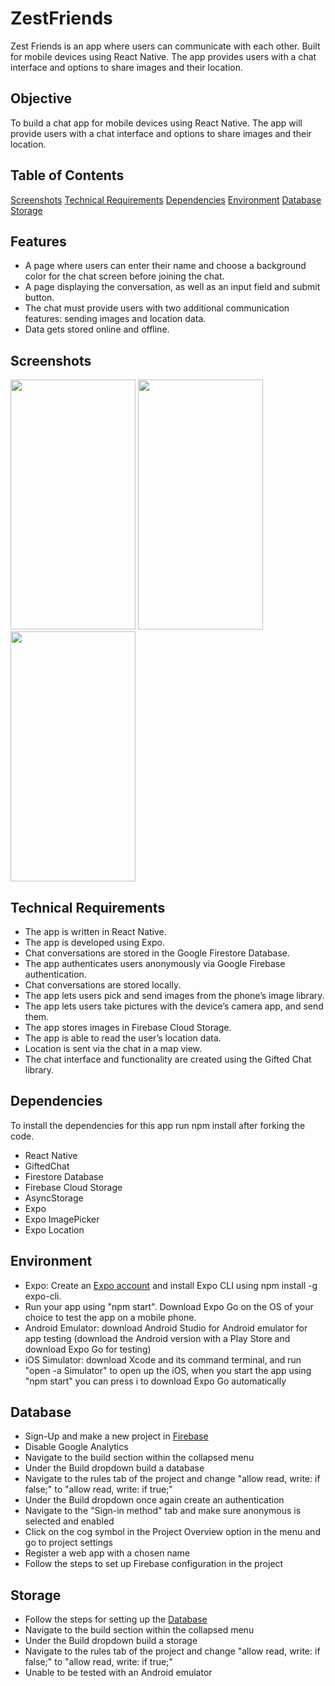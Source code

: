 # ZestFriends

Zest Friends is an app where users can communicate with each other. Built for mobile devices using React Native. The app provides users with a chat interface and options to share images and their location.

## Objective
To build a chat app for mobile devices using React Native. The app will provide users with a chat interface and options to share images and their location.

## Table of Contents
[Screenshots](#Screenshhots)
[Technical Requirements](#Technical%20Requirements)
[Dependencies](#Dependencie)
[Environment](#Environment)
[Database](#Database)
[Storage](#Storage)

## Features
- A page where users can enter their name and choose a background color for the chat screen before joining the chat. 
- A page displaying the conversation, as well as an input field and submit button. 
- The chat must provide users with two additional communication features: sending images and location data. 
- Data gets stored online and offline.

## Screenshots

<img src ="https://github.com/hakobya4/hello-world/assets/108638724/723d678e-d78e-42de-8472-9d2841554516" width="200" height="400"/>
<img src ="https://github.com/hakobya4/hello-world/assets/108638724/aa7a16fd-ab26-4c8d-a6d2-3e61b42b2320" width="200" height="400"/>
<img src ="https://github.com/hakobya4/hello-world/assets/108638724/1b912482-57b6-4680-bdbe-9b71a3dc0c1f" width="200" height="400"/>

## Technical Requirements
- The app is written in React Native. 
- The app is developed using Expo. 
- Chat conversations are stored in the Google Firestore Database. 
- The app authenticates users anonymously via Google Firebase authentication. 
- Chat conversations are stored locally. 
- The app lets users pick and send images from the phone’s image library. 
- The app lets users take pictures with the device’s camera app, and send them. 
- The app stores images in Firebase Cloud Storage. 
- The app is able to read the user’s location data.
- Location is sent via the chat in a map view. 
- The chat interface and functionality are created using the Gifted Chat library.

## Dependencies
To install the dependencies for this app run npm install after forking the code.
- React Native
- GiftedChat
- Firestore Database
- Firebase Cloud Storage
- AsyncStorage
- Expo
- Expo ImagePicker
- Expo Location

## Environment
- Expo: Create an [Expo account](https://expo.dev/signup) and install Expo CLI using npm install -g expo-cli.
- Run your app using "npm start". Download Expo Go on the OS of your choice to test the app on a mobile phone.
- Android Emulator: download Android Studio for Android emulator for app testing (download the Android version with a Play Store and download Expo Go for testing)
- iOS Simulator: download Xcode and its command terminal, and run "open -a Simulator" to open up the iOS, when you start the app using "npm start" you can press i to download Expo Go automatically

## Database
- Sign-Up and make a new project in [Firebase](https://firebase.google.com/)
- Disable Google Analytics
- Navigate to the build section within the collapsed menu
- Under the Build dropdown build a database
- Navigate to the rules tab of the project and change "allow read, write: if false;" to  "allow read, write: if true;"
- Under the Build dropdown once again create an authentication
- Navigate to the "Sign-in method" tab and make sure anonymous is selected and enabled
- Click on the cog symbol in the Project Overview option in the menu and go to project settings
- Register a web app with a chosen name
- Follow the steps to set up  Firebase configuration in the project

## Storage
- Follow the steps for setting up the [Database](#Database)
- Navigate to the build section within the collapsed menu
- Under the Build dropdown build a storage
- Navigate to the rules tab of the project and change "allow read, write: if false;" to  "allow read, write: if true;"
- Unable to be tested with an Android emulator
